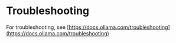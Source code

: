 # Troubleshooting

For troubleshooting, see [https://docs.ollama.com/troubleshooting](https://docs.ollama.com/troubleshooting)
